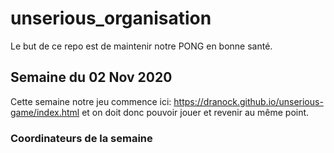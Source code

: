 # unserious_organisation

Le but de ce repo est de maintenir notre PONG en bonne santé.

## Semaine du 02 Nov 2020
Cette semaine notre jeu commence ici: https://dranock.github.io/unserious-game/index.html et on doit donc pouvoir jouer et revenir au même point.

### Coordinateurs de la semaine
